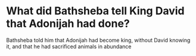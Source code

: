 # What did Bathsheba tell King David that Adonijah had done?

Bathsheba told him that Adonijah had become king, without David knowing it, and that he had sacrificed animals in abundance
